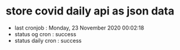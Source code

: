 # store covid daily api as json data

- last cronjob : Monday, 23 November 2020 00:02:18
- status og cron : success
- status daily cron : success
      
      